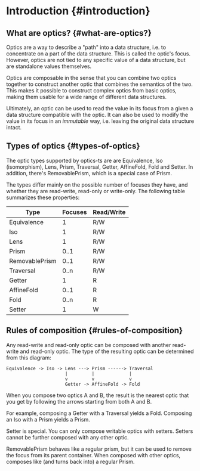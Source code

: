 # Introduction {#introduction}

## What are optics? {#what-are-optics?}

Optics are a way to describe a "path" into a data structure, i.e. to concentrate
on a part of the data structure. This is called the optic's focus. However,
optics are not tied to any specific value of a data structure, but are
standalone values themselves.

Optics are composable in the sense that you can combine two optics together to
construct another optic that combines the semantics of the two. This makes it
possible to construct complex optics from basic optics, making them usable for a
wide range of different data structures.

Ultimately, an optic can be used to read the value in its focus from a given a
data structure compatible with the optic. It can also be used to modify the
value in its focus in an _immutable_ way, i.e. leaving the original data
structure intact.

## Types of optics {#types-of-optics}

The optic types supported by optics-ts are are Equivalence, Iso (isomorphism),
Lens, Prism, Traversal, Getter, AffineFold, Fold and Setter. In addition,
there's RemovablePrism, which is a special case of Prism.

The types differ mainly on the possible number of focuses they have, and whether
they are read-write, read-only or write-only. The following table summarizes
these properties:

| Type           | Focuses | Read/Write |
| -------------- | ------- | ---------- |
| Equivalence    | 1       | R/W        |
| Iso            | 1       | R/W        |
| Lens           | 1       | R/W        |
| Prism          | 0..1    | R/W        |
| RemovablePrism | 0..1    | R/W        |
| Traversal      | 0..n    | R/W        |
| Getter         | 1       | R          |
| AffineFold     | 0..1    | R          |
| Fold           | 0..n    | R          |
| Setter         | 1       | W          |

## Rules of composition {#rules-of-composition}

Any read-write and read-only optic can be composed with another read-write and
read-only optic. The type of the resulting optic can be determined from this
diagram:

```
Equivalence -> Iso -> Lens ---> Prism ------> Traversal
                      |         |             |
                      v         v             v
                      Getter -> AffineFold -> Fold
```

When you compose two optics A and B, the result is the nearest optic that you
get by following the arrows starting from both A and B.

For example, composing a Getter with a Traversal yields a Fold. Composing an Iso
with a Prism yields a Prism.

Setter is special. You can only compose writable optics with setters. Setters
cannot be further composed with any other optic.

RemovablePrism behaves like a regular prism, but it can be used to remove the
focus from its parent container. When composed with other optics, composes like
(and turns back into) a regular Prism.
